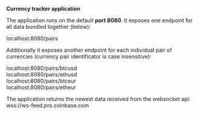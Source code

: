 **Currency tracker application**</br>

The application runs on the default **port 8080**. It exposes one endpoint for all data bundled together (below):</br>

localhost:8080/pairs</br>

Additionally it exposes another endpoint for each individual pair of currencies (currency pair identificator is case insensitive):</br>


localhost:8080/pairs/btcusd</br>
localhost:8080/pairs/ethusd</br>
localhost:8080/pairs/btceur</br>
localhost:8080/pairs/etheur</br>

The application returns the newest data received from the websocket api: wss://ws-feed.pro.coinbase.com

